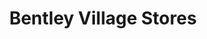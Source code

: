 ---
title: "Bentley Village Stores"
url: /bentley-farnham/bentley-village-stores/
shop: Lebensmittel
---